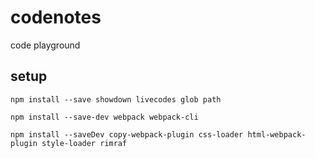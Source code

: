 # codenotes

code playground

## setup

```
npm install --save showdown livecodes glob path

npm install --save-dev webpack webpack-cli

npm install --saveDev copy-webpack-plugin css-loader html-webpack-plugin style-loader rimraf

```
